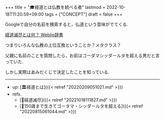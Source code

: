+++
title = "🎓経道とは仏教を統べる者"
lastmod = 2022-10-18T11:20:59+09:00
tags = ["CONCEPT"]
draft = false
+++

Googleで自分の名前を検索すると，仏道という意味がでてくる.

[経道滅尽とは何？ Weblio辞書](https://www.weblio.jp/content/%E7%B5%8C%E9%81%93%E6%BB%85%E5%B0%BD#:~:text=%E7%B5%8C%E9%81%93%E3%81%AF%E4%BB%8F%E6%95%99%E7%B5%8C%E5%85%B8,%E3%81%A8%E5%90%8C%E7%B5%8C%E3%81%AB%E3%81%82%E3%82%8B%E3%80%82)

つまりいろんな仏教の上位互換ということか？メタクラス？

父親に名前のことを質問したら，お前はゴーダマシッダールタを超える男だと言っていた.

しかし実際はあみだくじで決定したことを知っている.

---

-   up: [🏛経道とは]({{< relref "20220209051021.md" >}})
-   refs.
    -   [📝経道滅尽]({{< relref "20221018111827.md" >}})
    -   [🚀150歳まで生きてゴータマ・シッダールタを超える]({{< relref "20220815061044.md" >}})
